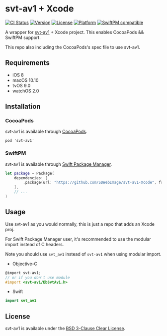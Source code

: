# svt-av1 + Xcode

[![CI Status](http://img.shields.io/travis/SDWebImage/svt-av1-Xcode.svg?style=flat)](https://travis-ci.org/SDWebImage/svt-av1-Xcode)
[![Version](https://img.shields.io/cocoapods/v/svt-av1.svg?style=flat)](http://cocoapods.org/pods/svt-av1)
[![License](https://img.shields.io/cocoapods/l/svt-av1.svg?style=flat)](http://cocoapods.org/pods/svt-av1)
[![Platform](https://img.shields.io/cocoapods/p/svt-av1.svg?style=flat)](http://cocoapods.org/pods/svt-av1)
[![SwiftPM compatible](https://img.shields.io/badge/SwiftPM-compatible-brightgreen.svg)](https://swift.org/package-manager/)

A wrapper for [svt-av1](https://gitlab.com/AOMediaCodec/SVT-AV1) + Xcode project.
This enables CocoaPods && SwiftPM support.

This repo also including the CocoaPods's spec file to use svt-av1.

## Requirements

+ iOS 8
+ macOS 10.10
+ tvOS 9.0
+ watchOS 2.0

## Installation

### CocoaPods

svt-av1 is available through [CocoaPods](https://github.com/CocoaPods/CocoaPods).

```
pod 'svt-av1'
```

### SwiftPM

svt-av1 is available through [Swift Package Manager](https://img.shields.io/badge/SwiftPM-compatible-brightgreen.svg).

```swift
let package = Package(
    dependencies: [
        .package(url: "https://github.com/SDWebImage/svt-av1-Xcode", from: "0.8.7")
    ],
    // ...
)
```

## Usage

Use svt-av1 as you would normally, this is just a repo that adds an Xcode proj.

For Swift Package Manager user, it's recommended to use the modular import instead of C headers.

Note you should use `svt_av1` instead of `svt-av1` when using modular import.

+ Objective-C

```objective-c
@import svt-av1;
// or if you don't use module
#import <svt-av1/EbSvtAv1.h>
```

+ Swift

```swift
import svt_av1
```

## License

svt-av1 is available under the [BSD 3-Clause Clear License](https://gitlab.com/AOMediaCodec/SVT-AV1/-/blob/master/LICENSE.md).


